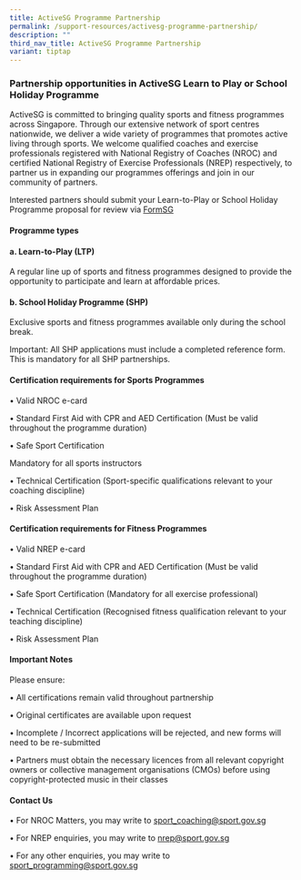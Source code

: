 ```yaml
---
title: ActiveSG Programme Partnership
permalink: /support-resources/activesg-programme-partnership/
description: ""
third_nav_title: ActiveSG Programme Partnership
variant: tiptap
---
```

<h3>Partnership opportunities in ActiveSG Learn to Play or School Holiday Programme</h3>
<p>ActiveSG is committed to bringing quality sports and fitness programmes
across Singapore. Through our extensive network of sport centres nationwide,
we deliver a wide variety of programmes that promotes active living through
sports. We welcome qualified coaches and exercise professionals registered
with National Registry of Coaches (NROC) and certified National Registry
of Exercise Professionals (NREP) respectively, to partner us in expanding
our programmes offerings and join in our community of partners.</p>
<p>Interested partners should submit your Learn-to-Play or School Holiday
Programme proposal for review via <a href="https://go.gov.sg/ltpform1" rel="noopener noreferrer nofollow" target="_blank">FormSG</a>
</p>
<p></p>
<h4><strong>Programme types</strong></h4>
<h4><strong>a. Learn-to-Play (LTP)</strong></h4>
<p>A regular line up of sports and fitness programmes designed to provide
the opportunity to participate and learn at affordable prices.</p>
<h4><strong>b. School Holiday Programme (SHP)</strong></h4>
<p>Exclusive sports and fitness programmes available only during the school
break.</p>
<p>Important: All SHP applications must include a completed reference form.
This is mandatory for all SHP partnerships.</p>
<p></p>
<h4><strong>Certification requirements for Sports Programmes</strong></h4>
<p>• Valid NROC e-card</p>
<p>• Standard First Aid with CPR and AED Certification (Must be valid throughout
the programme duration)</p>
<p>• Safe Sport Certification</p>
<p>Mandatory for all sports instructors</p>
<p>• Technical Certification (Sport-specific qualifications relevant to your
coaching discipline)</p>
<p>• Risk Assessment Plan</p>
<p></p>
<h4><strong>Certification requirements for Fitness Programmes</strong></h4>
<p>• Valid NREP e-card</p>
<p>• Standard First Aid with CPR and AED Certification (Must be valid throughout
the programme duration)</p>
<p>• Safe Sport Certification (Mandatory for all exercise professional)</p>
<p>• Technical Certification (Recognised fitness qualification relevant to
your teaching discipline)</p>
<p>• Risk Assessment Plan</p>
<p></p>
<h4><strong>Important Notes</strong></h4>
<p>Please ensure:</p>
<p>• All certifications remain valid throughout partnership</p>
<p>• Original certificates are available upon request</p>
<p>• Incomplete / Incorrect applications will be rejected, and new forms
will need to be re-submitted</p>
<p>• Partners must obtain the necessary licences from all relevant copyright
owners or collective management organisations (CMOs) before using copyright-protected
music in their classes</p>
<p></p>
<h4><strong>Contact Us</strong></h4>
<p>• For NROC Matters, you may write to <a href="mailto:sport_coaching@sport.gov.sg" rel="noopener noreferrer nofollow" target="_blank">sport_coaching@sport.gov.sg</a>
</p>
<p>• For NREP enquiries, you may write to <a href="mailto:nrep@sport.gov.sg" rel="noopener noreferrer nofollow" target="_blank">nrep@sport.gov.sg</a>
</p>
<p>• For any other enquiries, you may write to <a href="mailto:sport_programming@sport.gov.sg" rel="noopener noreferrer nofollow" target="_blank">sport_programming@sport.gov.sg</a>
</p>
<p></p>
<p></p>